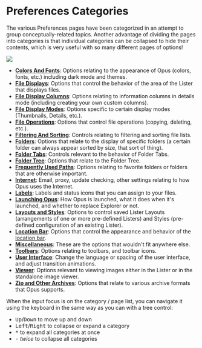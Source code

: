 # Preferences Categories

The various Preferences pages have been categorized in an attempt to group conceptually-related topics. Another advantage of dividing the pages into categories is that individual categories can be collapsed to hide their contents, which is very useful with so many different pages of options!

<img src="/media/13/prefs_categories.png" class="align-right" data-query="?nolink" />

- **[Colors And Fonts](/Manual/preferences/preferences_categories/colors_and_fonts/RAEDME.md)**: Options relating to the appearance of Opus (colors, fonts, etc.) including dark mode and themes.
- **[File Displays](/Manual/preferences/preferences_categories/file_displays/RAEDME.md)**: Options that control the behavior of the area of the Lister that displays files.
- **[File Display Columns](/Manual/preferences/preferences_categories/file_display_columns/RAEDME.md)**: Options relating to information columns in details mode (including creating your own custom columns).
- **[File Display Modes](/Manual/preferences/preferences_categories/file_display_modes/RAEDME.md)**: Options specific to certain display modes (Thumbnails, Details, etc.).
- **[File Operations](/Manual/preferences/preferences_categories/file_operations/RAEDME.md)**: Options that control file operations (copying, deleting, etc.).
- **[Filtering And Sorting](/Manual/preferences/preferences_categories/filtering_and_sorting/RAEDME.md)**: Controls relating to filtering and sorting file lists.
- **[Folders](/Manual/preferences/preferences_categories/file_display_modes/thumbnails_mode/folders.md)**: Options that relate to the display of specific folders (a certain folder can always appear sorted by size, that sort of thing).
- **[Folder Tabs](/Manual/preferences/preferences_categories/folder_tabs/RAEDME.md)**: Controls relevant to the behavior of Folder Tabs.
- **[Folder Tree](/Manual/preferences/preferences_categories/folder_tree/RAEDME.md)**: Options that relate to the Folder Tree.
- **[Frequently Used Paths](/Manual/preferences/preferences_categories/frequently_used_paths/RAEDME.md)**: Options relating to favorite folders or folders that are otherwise important.
- **[Internet](/Manual/preferences/preferences_categories/internet/RAEDME.md)**: Email, proxy, update checking, other settings relating to how Opus uses the Internet.
- **[Labels](/Manual/preferences/preferences_categories/labels/RAEDME.md)**: Labels and status icons that you can assign to your files.
- **[Launching Opus](/Manual/preferences/preferences_categories/launching_opus/RAEDME.md)**: How Opus is launched, what it does when it's launched, and whether to replace Explorer or not.
- **[Layouts and Styles](/Manual/preferences/preferences_categories/layouts_and_styles/RAEDME.md)**: Options to control saved Lister Layouts (arrangements of one or more pre-defined Listers) and Styles (pre-defined configuration of an existing Lister).
- **[Location Bar](/Manual/preferences/preferences_categories/location_bar/RAEDME.md)**: Options that control the appearance and behavior of the [location bar](/Manual/basic_concepts/the_lister/navigation/breadcrumbs_location_field.md).
- **[Miscellaneous](/Manual/preferences/preferences_categories/miscellaneous/RAEDME.md)**: These are the options that wouldn't fit anywhere else.
- **[Toolbars](/Manual/preferences/preferences_categories/location_bar/toolbars.md)**: Options relating to toolbars, and toolbar icons.
- **[User Interface](/Manual/preferences/preferences_categories/user_interface/RAEDME.md)**: Change the language or spacing of the user interface, and adjust transition animations.
- **[Viewer](/Manual/preferences/preferences_categories/viewer/RAEDME.md)**: Options relevant to viewing images either in the Lister or in the standalone image viewer.
- **[Zip and Other Archives](/Manual/preferences/preferences_categories/zip_and_other_archives/RAEDME.md)**: Options that relate to various archive formats that Opus supports.

When the input focus is on the category / page list, you can navigate it using the keyboard in the same way as you can with a tree control:

- <kbd>Up</kbd>/<kbd>Down</kbd> to move up and down
- <kbd>Left</kbd>/<kbd>Right</kbd> to collapse or expand a category
- <kbd>\*</kbd> to expand all categories at once
- <kbd>-</kbd> *twice* to collapse all categories
